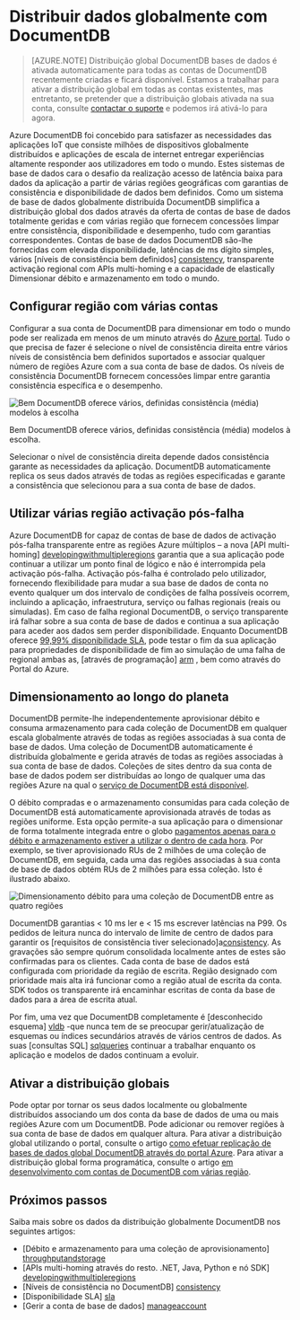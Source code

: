 <properties
   pageTitle="Distribuir dados globalmente com DocumentDB | Microsoft Azure"
   description="Saiba mais sobre recuperação de replicação geo, activação pós-falha e dados de escala planeta utilizando globais bases de dados a partir do Azure DocumentDB, um serviço de base de dados NoSQL totalmente gerido."
   services="documentdb"
   documentationCenter=""
   authors="kiratp"
   manager="jhubbard"
   editor=""/>

<tags
   ms.service="documentdb"
   ms.devlang="multiple"
   ms.topic="article"
   ms.tgt_pltfrm="na"
   ms.workload="na"
   ms.date="08/15/2016"
   ms.author="kipandya"/>
   
   
# <a name="distribute-data-globally-with-documentdb"></a>Distribuir dados globalmente com DocumentDB

> [AZURE.NOTE] Distribuição global DocumentDB bases de dados é ativada automaticamente para todas as contas de DocumentDB recentemente criadas e ficará disponível. Estamos a trabalhar para ativar a distribuição global em todas as contas existentes, mas entretanto, se pretender que a distribuição globais ativada na sua conta, consulte [contactar o suporte](https://portal.azure.com/?#blade/Microsoft_Azure_Support/HelpAndSupportBlade) e podemos irá ativá-lo para agora.

Azure DocumentDB foi concebido para satisfazer as necessidades das aplicações IoT que consiste milhões de dispositivos globalmente distribuídos e aplicações de escala de internet entregar experiências altamente responder aos utilizadores em todo o mundo. Estes sistemas de base de dados cara o desafio da realização acesso de latência baixa para dados da aplicação a partir de várias regiões geográficas com garantias de consistência e disponibilidade de dados bem definidos. Como um sistema de base de dados globalmente distribuída DocumentDB simplifica a distribuição global dos dados através da oferta de contas de base de dados totalmente geridas e com várias região que fornecem concessões limpar entre consistência, disponibilidade e desempenho, tudo com garantias correspondentes. Contas de base de dados DocumentDB são-lhe fornecidas com elevada disponibilidade, latências de ms dígito simples, vários [níveis de consistência bem definidos] [consistency], transparente activação regional com APIs multi-homing e a capacidade de elastically Dimensionar débito e armazenamento em todo o mundo. 

  
## <a name="configuring-multi-region-accounts"></a>Configurar região com várias contas

Configurar a sua conta de DocumentDB para dimensionar em todo o mundo pode ser realizada em menos de um minuto através do [Azure portal](documentdb-portal-global-replication.md). Tudo o que precisa de fazer é selecione o nível de consistência direita entre vários níveis de consistência bem definidos suportados e associar qualquer número de regiões Azure com a sua conta de base de dados. Os níveis de consistência DocumentDB fornecem concessões limpar entre garantia consistência específica e o desempenho. 

![Bem DocumentDB oferece vários, definidas consistência (média) modelos à escolha][1]

Bem DocumentDB oferece vários, definidas consistência (média) modelos à escolha.

Selecionar o nível de consistência direita depende dados consistência garante as necessidades da aplicação. DocumentDB automaticamente replica os seus dados através de todas as regiões especificadas e garante a consistência que selecionou para a sua conta de base de dados. 


## <a name="using-multi-region-failover"></a>Utilizar várias região activação pós-falha 

Azure DocumentDB for capaz de contas de base de dados de activação pós-falha transparente entre as regiões Azure múltiplos – a nova [API multi-homing] [ developingwithmultipleregions] garantia que a sua aplicação pode continuar a utilizar um ponto final de lógico e não é interrompida pela activação pós-falha. Activação pós-falha é controlado pelo utilizador, fornecendo flexibilidade para mudar a sua base de dados de conta no evento qualquer um dos intervalo de condições de falha possíveis ocorrem, incluindo a aplicação, infraestrutura, serviço ou falhas regionais (reais ou simuladas). Em caso de falha regional DocumentDB, o serviço transparente irá falhar sobre a sua conta de base de dados e continua a sua aplicação para aceder aos dados sem perder disponibilidade. Enquanto DocumentDB oferece [99,99% disponibilidade SLA][sla], pode testar o fim da sua aplicação para propriedades de disponibilidade de fim ao simulação de uma falha de regional ambas as, [através de programação] [ arm] , bem como através do Portal do Azure.


## <a name="scaling-across-the-planet"></a>Dimensionamento ao longo do planeta
DocumentDB permite-lhe independentemente aprovisionar débito e consuma armazenamento para cada coleção de DocumentDB em qualquer escala globalmente através de todas as regiões associadas à sua conta de base de dados. Uma coleção de DocumentDB automaticamente é distribuída globalmente e gerida através de todas as regiões associadas à sua conta de base de dados. Coleções de sites dentro da sua conta de base de dados podem ser distribuídas ao longo de qualquer uma das regiões Azure na qual o [serviço de DocumentDB está disponível][serviceregions]. 

O débito compradas e o armazenamento consumidas para cada coleção de DocumentDB está automaticamente aprovisionada através de todas as regiões uniforme. Esta opção permite-a sua aplicação para o dimensionar de forma totalmente integrada entre o globo [pagamentos apenas para o débito e armazenamento estiver a utilizar o dentro de cada hora][pricing]. Por exemplo, se tiver aprovisionado RUs de 2 milhões de uma coleção de DocumentDB, em seguida, cada uma das regiões associadas à sua conta de base de dados obtém RUs de 2 milhões para essa coleção. Isto é ilustrado abaixo.

![Dimensionamento débito para uma coleção de DocumentDB entre as quatro regiões][2]

DocumentDB garantias < 10 ms ler e < 15 ms escrever latências na P99. Os pedidos de leitura nunca do intervalo de limite de centro de dados para garantir os [requisitos de consistência tiver selecionado]a[consistency]. As gravações são sempre quórum consolidada localmente antes de estes são confirmadas para os clientes. Cada conta de base de dados está configurada com prioridade da região de escrita. Região designado com prioridade mais alta irá funcionar como a região atual de escrita da conta. SDK todos os transparente irá encaminhar escritas de conta da base de dados para a área de escrita atual. 

Por fim, uma vez que DocumentDB completamente é [desconhecido esquema] [ vldb] -que nunca tem de se preocupar gerir/atualização de esquemas ou índices secundários através de vários centros de dados. As suas [consultas SQL] [ sqlqueries] continuar a trabalhar enquanto os aplicação e modelos de dados continuam a evoluir. 


## <a name="enabling-global-distribution"></a>Ativar a distribuição globais 

Pode optar por tornar os seus dados localmente ou globalmente distribuídos associando um dos conta da base de dados de uma ou mais regiões Azure com um DocumentDB. Pode adicionar ou remover regiões à sua conta de base de dados em qualquer altura. Para ativar a distribuição global utilizando o portal, consulte o artigo [como efetuar replicação de bases de dados global DocumentDB através do portal Azure](documentdb-portal-global-replication.md). Para ativar a distribuição global forma programática, consulte o artigo [em desenvolvimento com contas de DocumentDB com várias região](documentdb-developing-with-multiple-regions.md).

## <a name="next-steps"></a>Próximos passos

Saiba mais sobre os dados da distribuição globalmente DocumentDB nos seguintes artigos:

* [Débito e armazenamento para uma coleção de aprovisionamento] [throughputandstorage]
* [APIs multi-homing através do resto. .NET, Java, Python e nó SDK] [developingwithmultipleregions]
* [Níveis de consistência no DocumentDB] [consistency]
* [Disponibilidade SLA] [sla]
* [Gerir a conta de base de dados] [manageaccount]

[1]: ./media/documentdb-distribute-data-globally/consistency-tradeoffs.png
[2]: ./media/documentdb-distribute-data-globally/collection-regions.png

<!--Reference style links - using these makes the source content way more readable than using inline links-->
[pcolls]: documentdb-partition-data.md
[consistency]: documentdb-consistency-levels.md
[consistencytradeooffs]: ./documentdb-consistency-levels/#consistency-levels-and-tradeoffs
[developingwithmultipleregions]: documentdb-developing-with-multiple-regions.md
[createaccount]: documentdb-create-account.md
[manageaccount]: documentdb-manage-account.md
[manageaccount-consistency]: documentdb-manage-account.md#consistency
[throughputandstorage]: documentdb-manage.md
[arm]: documentdb-automation-resource-manager-cli.md
[regions]: https://azure.microsoft.com/regions/
[serviceregions]: https://azure.microsoft.com/en-us/regions/#services 
[pricing]: https://azure.microsoft.com/pricing/details/documentdb/
[sla]: https://azure.microsoft.com/support/legal/sla/documentdb/ 
[vldb]: http://www.vldb.org/pvldb/vol8/p1668-shukla.pdf
[sqlqueries]: documentdb-sql-query.md

